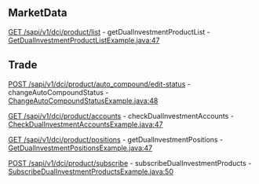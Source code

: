 ## MarketData

[GET /sapi/v1/dci/product/list](https://developers.binance.com/docs/dual_investment/market-data/Get-Dual-Investment-product-list) - getDualInvestmentProductList - [GetDualInvestmentProductListExample.java:47](/examples/dual-investment/src/main/java/com/binance/connector/client/dual_investment/rest/marketdata/GetDualInvestmentProductListExample.java#L47)

## Trade

[POST /sapi/v1/dci/product/auto_compound/edit-status](https://developers.binance.com/docs/dual_investment/trade/Change-Auto-Compound-status) - changeAutoCompoundStatus - [ChangeAutoCompoundStatusExample.java:48](/examples/dual-investment/src/main/java/com/binance/connector/client/dual_investment/rest/trade/ChangeAutoCompoundStatusExample.java#L48)

[GET /sapi/v1/dci/product/accounts](https://developers.binance.com/docs/dual_investment/trade/Check-Dual-Investment-accounts) - checkDualInvestmentAccounts - [CheckDualInvestmentAccountsExample.java:47](/examples/dual-investment/src/main/java/com/binance/connector/client/dual_investment/rest/trade/CheckDualInvestmentAccountsExample.java#L47)

[GET /sapi/v1/dci/product/positions](https://developers.binance.com/docs/dual_investment/trade/Get-Dual-Investment-positions) - getDualInvestmentPositions - [GetDualInvestmentPositionsExample.java:47](/examples/dual-investment/src/main/java/com/binance/connector/client/dual_investment/rest/trade/GetDualInvestmentPositionsExample.java#L47)

[POST /sapi/v1/dci/product/subscribe](https://developers.binance.com/docs/dual_investment/trade/Subscribe-Dual-Investment-products) - subscribeDualInvestmentProducts - [SubscribeDualInvestmentProductsExample.java:50](/examples/dual-investment/src/main/java/com/binance/connector/client/dual_investment/rest/trade/SubscribeDualInvestmentProductsExample.java#L50)

